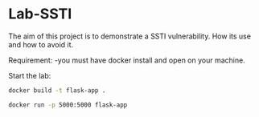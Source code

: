 # Lab-SSTI
The aim of this project is to demonstrate a SSTI vulnerability. How its use and how to avoid it. 

Requirement:
-you must have docker install and open on your machine.

Start the lab:
```bash
docker build -t flask-app .
```
```bash
docker run -p 5000:5000 flask-app
```
